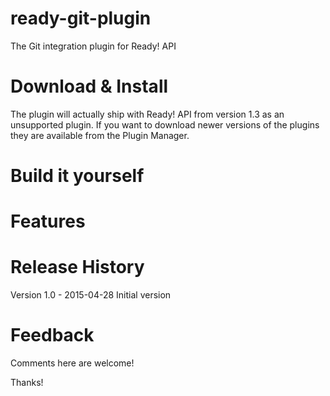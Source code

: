 # ready-git-plugin
The Git integration plugin for Ready! API



# Download & Install
The plugin will actually ship with Ready! API from version 1.3 as an unsupported plugin. If you want to download newer versions of the plugins they are available from the Plugin Manager.

# Build it yourself


# Features


# Release History

Version 1.0 - 2015-04-28
Initial version

# Feedback

Comments here are welcome!

Thanks!
